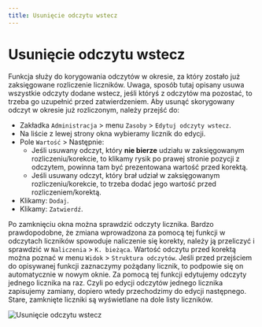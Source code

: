 ```yaml
---
title: Usunięcie odczytu wstecz
---
```


# Usunięcie odczytu wstecz

Funkcja służy do korygowania odczytów w okresie, za który zostało już zaksięgowane rozliczenie liczników. Uwaga, sposób tutaj opisany usuwa wszystkie odczyty dodane wstecz, jeśli któryś z odczytów ma pozostać, to trzeba go uzupełnić przed zatwierdzeniem. Aby usunąć skorygowany odczyt w okresie już rozliczonym, należy przejść do:

- Zakładka `Administracja` > menu `Zasoby` > `Edytuj odczyty wstecz`.
- Na liście z lewej strony okna wybieramy licznik do edycji.
- Pole `Wartość` > Następnie:
  - Jeśli usuwany odczyt, który **nie bierze** udziału w zaksięgowanym rozliczeniu/korekcie, to klikamy rysik po prawej stronie pozycji z odczytem, powinna tam być prezentowana wartość przed korektą.
  - Jeśli usuwany odczyt, który brał udział w zaksięgowanym rozliczeniu/korekcie, to trzeba dodać jego wartość przed rozliczeniem/korektą.
- Klikamy: `Dodaj`.
- Klikamy: `Zatwierdź`.

Po zamknięciu okna można sprawdzić odczyty licznika. Bardzo prawdopodobne, że zmiana wprowadzona za pomocą tej funkcji w odczytach liczników spowoduje naliczenie się korekty, należy ją przeliczyć i sprawdzić w `Naliczenia` > `K. bieżąca`. Wartość odczytu przed korektą można poznać w menu `Widok` > `Struktura odczytów`. Jeśli przed przejściem do opisywanej funkcji zaznaczymy pożądany licznik, to podpowie się on automatycznie w nowym oknie. Za pomocą tej funkcji edytujemy odczyty jednego licznika na raz. Czyli po edycji odczytów jednego licznika zapisujemy zamiany, dopiero wtedy przechodzimy do edycji następnego. Stare, zamknięte liczniki są wyświetlane na dole listy liczników.

![Usunięcie odczytu wstecz](usodczytwstecz.gif)